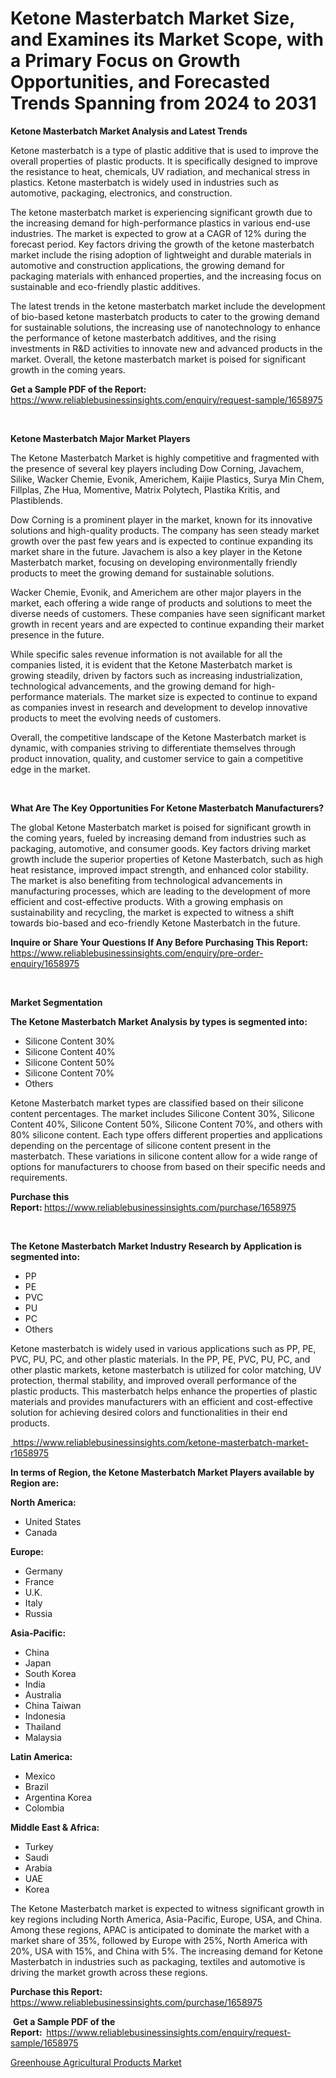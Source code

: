 <p><h1>Ketone Masterbatch Market Size, and Examines its Market Scope, with a Primary Focus on Growth Opportunities, and Forecasted Trends Spanning from 2024 to 2031</h1></p><p><strong>Ketone Masterbatch Market Analysis and Latest Trends</strong></p>
<p><p>Ketone masterbatch is a type of plastic additive that is used to improve the overall properties of plastic products. It is specifically designed to improve the resistance to heat, chemicals, UV radiation, and mechanical stress in plastics. Ketone masterbatch is widely used in industries such as automotive, packaging, electronics, and construction.</p><p>The ketone masterbatch market is experiencing significant growth due to the increasing demand for high-performance plastics in various end-use industries. The market is expected to grow at a CAGR of 12% during the forecast period. Key factors driving the growth of the ketone masterbatch market include the rising adoption of lightweight and durable materials in automotive and construction applications, the growing demand for packaging materials with enhanced properties, and the increasing focus on sustainable and eco-friendly plastic additives.</p><p>The latest trends in the ketone masterbatch market include the development of bio-based ketone masterbatch products to cater to the growing demand for sustainable solutions, the increasing use of nanotechnology to enhance the performance of ketone masterbatch additives, and the rising investments in R&D activities to innovate new and advanced products in the market. Overall, the ketone masterbatch market is poised for significant growth in the coming years.</p></p>
<p><strong>Get a Sample PDF of the Report:&nbsp;</strong> <a href="https://www.reliablebusinessinsights.com/enquiry/request-sample/1658975">https://www.reliablebusinessinsights.com/enquiry/request-sample/1658975</a></p>
<p>&nbsp;</p>
<p><strong>Ketone Masterbatch Major Market Players</strong></p>
<p><p>The Ketone Masterbatch Market is highly competitive and fragmented with the presence of several key players including Dow Corning, Javachem, Silike, Wacker Chemie, Evonik, Americhem, Kaijie Plastics, Surya Min Chem, Fillplas, Zhe Hua, Momentive, Matrix Polytech, Plastika Kritis, and Plastiblends. </p><p>Dow Corning is a prominent player in the market, known for its innovative solutions and high-quality products. The company has seen steady market growth over the past few years and is expected to continue expanding its market share in the future. Javachem is also a key player in the Ketone Masterbatch market, focusing on developing environmentally friendly products to meet the growing demand for sustainable solutions. </p><p>Wacker Chemie, Evonik, and Americhem are other major players in the market, each offering a wide range of products and solutions to meet the diverse needs of customers. These companies have seen significant market growth in recent years and are expected to continue expanding their market presence in the future. </p><p>While specific sales revenue information is not available for all the companies listed, it is evident that the Ketone Masterbatch market is growing steadily, driven by factors such as increasing industrialization, technological advancements, and the growing demand for high-performance materials. The market size is expected to continue to expand as companies invest in research and development to develop innovative products to meet the evolving needs of customers. </p><p>Overall, the competitive landscape of the Ketone Masterbatch market is dynamic, with companies striving to differentiate themselves through product innovation, quality, and customer service to gain a competitive edge in the market.</p></p>
<p>&nbsp;</p>
<p><strong>What Are The Key Opportunities For Ketone Masterbatch Manufacturers?</strong></p>
<p><p>The global Ketone Masterbatch market is poised for significant growth in the coming years, fueled by increasing demand from industries such as packaging, automotive, and consumer goods. Key factors driving market growth include the superior properties of Ketone Masterbatch, such as high heat resistance, improved impact strength, and enhanced color stability. The market is also benefiting from technological advancements in manufacturing processes, which are leading to the development of more efficient and cost-effective products. With a growing emphasis on sustainability and recycling, the market is expected to witness a shift towards bio-based and eco-friendly Ketone Masterbatch in the future.</p></p>
<p><strong>Inquire or Share Your Questions If Any Before Purchasing This Report:</strong> <a href="https://www.reliablebusinessinsights.com/enquiry/pre-order-enquiry/1658975">https://www.reliablebusinessinsights.com/enquiry/pre-order-enquiry/1658975</a></p>
<p>&nbsp;</p>
<p><strong>Market Segmentation</strong></p>
<p><strong>The Ketone Masterbatch Market Analysis by types is segmented into:</strong></p>
<p><ul><li>Silicone Content 30%</li><li>Silicone Content 40%</li><li>Silicone Content 50%</li><li>Silicone Content 70%</li><li>Others</li></ul></p>
<p><p>Ketone Masterbatch market types are classified based on their silicone content percentages. The market includes Silicone Content 30%, Silicone Content 40%, Silicone Content 50%, Silicone Content 70%, and others with 80% silicone content. Each type offers different properties and applications depending on the percentage of silicone content present in the masterbatch. These variations in silicone content allow for a wide range of options for manufacturers to choose from based on their specific needs and requirements.</p></p>
<p><strong>Purchase this Report:&nbsp;</strong><a href="https://www.reliablebusinessinsights.com/purchase/1658975">https://www.reliablebusinessinsights.com/purchase/1658975</a></p>
<p>&nbsp;</p>
<p><strong>The Ketone Masterbatch Market Industry Research by Application is segmented into:</strong></p>
<p><ul><li>PP</li><li>PE</li><li>PVC</li><li>PU</li><li>PC</li><li>Others</li></ul></p>
<p><p>Ketone masterbatch is widely used in various applications such as PP, PE, PVC, PU, PC, and other plastic materials. In the PP, PE, PVC, PU, PC, and other plastic markets, ketone masterbatch is utilized for color matching, UV protection, thermal stability, and improved overall performance of the plastic products. This masterbatch helps enhance the properties of plastic materials and provides manufacturers with an efficient and cost-effective solution for achieving desired colors and functionalities in their end products.</p></p>
<p><a href="https://www.reliablebusinessinsights.com/ketone-masterbatch-market-r1658975">&nbsp;https://www.reliablebusinessinsights.com/ketone-masterbatch-market-r1658975</a></p>
<p><strong>In terms of Region, the Ketone Masterbatch Market Players available by Region are:</strong></p>
<p>
    <p> <strong> North America: </strong>
        <ul>
            <li>United States</li>
            <li>Canada</li>
        </ul>
        </p> 
    <p> <strong> Europe: </strong>
        <ul>
            <li>Germany</li>
            <li>France</li>
            <li>U.K.</li>
            <li>Italy</li>
            <li>Russia</li>
        </ul>
        </p> 
    <p> <strong> Asia-Pacific: </strong>
        <ul>
            <li>China</li>
            <li>Japan</li>
            <li>South Korea</li>
            <li>India</li>
            <li>Australia</li>
            <li>China Taiwan</li>
            <li>Indonesia</li>
            <li>Thailand</li>
            <li>Malaysia</li>
        </ul>
        </p> 
    <p> <strong> Latin America: </strong>
        <ul>
            <li>Mexico</li>
            <li>Brazil</li>
            <li>Argentina Korea</li>
            <li>Colombia</li>
        </ul>
        </p> 
    <p> <strong> Middle East & Africa: </strong>
        <ul>
            <li>Turkey</li>
            <li>Saudi</li>
            <li>Arabia</li>
            <li>UAE</li>
            <li>Korea</li>
        </ul>
    </p>
    </p>
<p><p>The Ketone Masterbatch market is expected to witness significant growth in key regions including North America, Asia-Pacific, Europe, USA, and China. Among these regions, APAC is anticipated to dominate the market with a market share of 35%, followed by Europe with 25%, North America with 20%, USA with 15%, and China with 5%. The increasing demand for Ketone Masterbatch in industries such as packaging, textiles and automotive is driving the market growth across these regions.</p></p>
<p><strong>Purchase this Report: </strong><a href="https://www.reliablebusinessinsights.com/purchase/1658975">https://www.reliablebusinessinsights.com/purchase/1658975</a></p>
<p>&nbsp;<strong>Get a Sample PDF of the Report:&nbsp;&nbsp;</strong><a href="https://www.reliablebusinessinsights.com/enquiry/request-sample/1658975">https://www.reliablebusinessinsights.com/enquiry/request-sample/1658975</a></p>
<p><strong></strong></p>
<p><p><a href="https://github.com/eeenafisainka/Market-Research-Report-List-1/blob/main/greenhouse-agricultural-products-market.md">Greenhouse Agricultural Products Market</a></p></p>